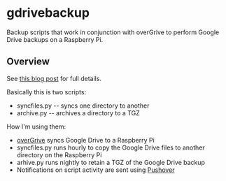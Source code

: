 # gdrivebackup
Backup scripts that work in conjunction with overGrive to perform Google Drive backups on a Raspberry Pi.

## Overview

See [this blog post](http://blog.mattwoodward.com/2017/11/how-to-back-up-google-drive-to.html) for full details.

Basically this is two scripts:
* syncfiles.py -- syncs one directory to another
* archive.py -- archives a directory to a TGZ

How I'm using them:
* [overGrive](https://www.thefanclub.co.za/overgrive) syncs Google Drive to a Raspberry Pi
* syncfiles.py runs hourly to copy the Google Drive files to another directory on the Raspberry Pi
* arhive.py runs nightly to retain a TGZ of the Google Drive backup
* Notifications on script activity are sent using [Pushover](https://pushover.net)

